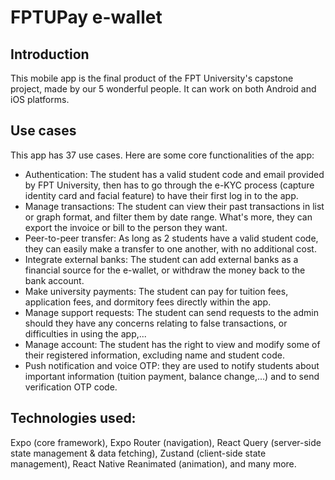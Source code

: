 # FPTUPay e-wallet

## Introduction
This mobile app is the final product of the FPT University's capstone project, made by our 5 wonderful people. It can work on both Android and iOS platforms.

## Use cases
This app has 37 use cases. Here are some core functionalities of the app:
- Authentication: The student has a valid student code and email provided by FPT University, then has to go through the e-KYC process (capture identity card and facial feature) to have their first log in to the app.
- Manage transactions: The student can view their past transactions in list or graph format, and filter them by date range. What's more, they can export the invoice or bill to the person they want.
- Peer-to-peer transfer: As long as 2 students have a valid student code, they can easily make a transfer to one another, with no additional cost.
- Integrate external banks: The student can add external banks as a financial source for the e-wallet, or withdraw the money back to the bank account.
- Make university payments: The student can pay for tuition fees, application fees, and dormitory fees directly within the app.
- Manage support requests: The student can send requests to the admin should they have any concerns relating to false transactions, or difficulties in using the app,...
- Manage account: The student has the right to view and modify some of their registered information, excluding name and student code.
- Push notification and voice OTP: they are used to notify students about important information (tuition payment, balance change,...) and to send verification OTP code.

## Technologies used:
Expo (core framework), Expo Router (navigation), React Query (server-side state management & data fetching), Zustand (client-side state management), React Native Reanimated (animation), and many more.
